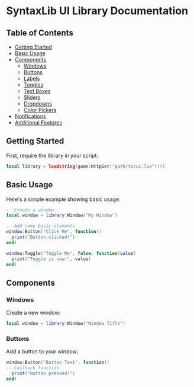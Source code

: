 # SyntaxLib UI Library Documentation

## Table of Contents
- [Getting Started](#getting-started)
- [Basic Usage](#basic-usage)
- [Components](#components)
  - [Windows](#windows)
  - [Buttons](#buttons)
  - [Labels](#labels)
  - [Toggles](#toggles)
  - [Text Boxes](#text-boxes)
  - [Sliders](#sliders)
  - [Dropdowns](#dropdowns)
  - [Color Pickers](#color-pickers)
- [Notifications](#notifications)
- [Additional Features](#additional-features)

## Getting Started

First, require the library in your script:

```lua
local library = loadstring(game:HttpGet("path/to/ui.lua"))()
```

## Basic Usage

Here's a simple example showing basic usage:

```lua
-- Create a window
local window = library:Window("My Window")

-- Add some basic elements
window:Button("Click Me", function()
  print("Button clicked!")
end)

window:Toggle("Toggle Me", false, function(value)
  print("Toggle is now:", value)
end)
```

## Components

### Windows

Create a new window:
```lua
local window = library:Window("Window Title")
```

### Buttons

Add a button to your window:
```lua
window:Button("Button Text", function()
-- Callback function
  print("Button pressed!")
end)
```
